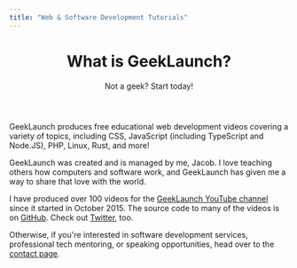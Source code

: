 ```yaml
---
title: "Web & Software Development Tutorials"
---
```


<!-- hey, how's it going -->
<header>
    <h1>What is GeekLaunch?</h1>
    <p>Not a geek? Start today!</p>
</header>
<article>
    <section>
        <p>
            GeekLaunch produces free educational web development videos covering a variety of topics, including CSS, JavaScript (including TypeScript and Node.JS), PHP, Linux, Rust, and more!
        </p>
        <p>
            GeekLaunch was created and is managed by me, Jacob. I love teaching others how computers and software work, and GeekLaunch has given me a way to share that love with the world.
        </p>
        <p>
            I have produced over 100 videos for the <a href="https://www.youtube.com/c/GeekLaunch?sub_confirmation=1">GeekLaunch YouTube channel</a> since it started in October 2015. The source code to many of the videos is on <a href="https://github.com/GeekLaunch">GitHub</a>. Check out <a href="https://twitter.com/Geek_Launch">Twitter</a>, too.
        </p>
        <p>
            Otherwise, if you're interested in software development services, professional tech mentoring, or speaking opportunities, head over to the <a href="/contact">contact page</a>.
        </p>
    </section>
</article>
<!-- これを読みにグーグル翻訳を使う必要のあるお前は -->

